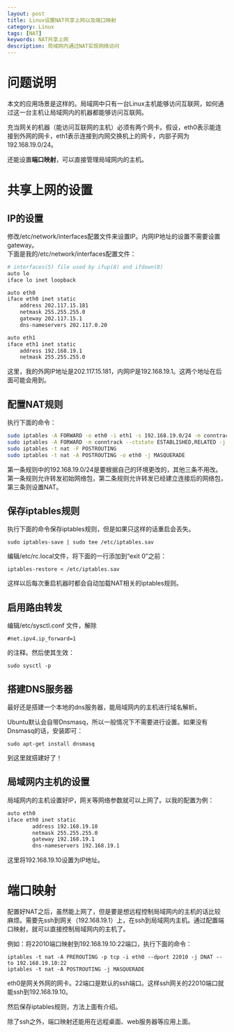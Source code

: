 ```yaml
---
layout: post
title: Linux设置NAT共享上网以及端口映射
category: Linux
tags: [NAT]
keywords: NAT共享上网
description: 局域网内通过NAT实现网络访问
---
```


# 问题说明

本文的应用场景是这样的。局域网中只有一台Linux主机能够访问互联网，如何通过这一台主机让局域网内的机器都能够访问互联网。

充当网关的机器（能访问互联网的主机）必须有两个网卡。假设，eth0表示能连接到外网的网卡，eth1表示连接到内网交换机上的网卡，内部子网为192.168.19.0/24。

还能设置**端口映射**，可以直接管理局域网内的主机。

# 共享上网的设置

## IP的设置

修改/etc/network/interfaces配置文件来设置IP。内网IP地址的设置不需要设置gateway。  
下面是我的/etc/network/interfaces配置文件：

```sh
# interfaces(5) file used by ifup(8) and ifdown(8)
auto lo
iface lo inet loopback

auto eth0
iface eth0 inet static
	address 202.117.15.181
	netmask 255.255.255.0
	gateway 202.117.15.1
	dns-nameservers 202.117.0.20	

auto eth1
iface eth1 inet static
	address 192.168.19.1
	netmask 255.255.255.0

```

这里，我的外网IP地址是202.117.15.181，内网IP是192.168.19.1。这两个地址在后面可能会用到。

## 配置NAT规则

执行下面的命令：

```sh
sudo iptables -A FORWARD -o eth0 -i eth1 -s 192.168.19.0/24 -m conntrack --ctstate NEW -j ACCEPT
sudo iptables -A FORWARD -m conntrack --ctstate ESTABLISHED,RELATED -j ACCEPT
sudo iptables -t nat -F POSTROUTING
sudo iptables -t nat -A POSTROUTING -o eth0 -j MASQUERADE
```

第一条规则中的192.168.19.0/24是要根据自己的环境更改的，其他三条不用改。  
第一条规则允许转发初始网络包，第二条规则允许转发已经建立连接后的网络包，第三条则设置NAT。

## 保存iptables规则

执行下面的命令保存iptables规则，但是如果只这样的话重启会丢失。

    sudo iptables-save | sudo tee /etc/iptables.sav

编辑/etc/rc.local文件，将下面的一行添加到“exit 0”之前：

    iptables-restore < /etc/iptables.sav

这样以后每次重启机器时都会自动加载NAT相关的iptables规则。

## 启用路由转发

编辑/etc/sysctl.conf 文件，解除

    #net.ipv4.ip_forward=1

的注释。然后使其生效：

    sudo sysctl -p

## 搭建DNS服务器

最好还是搭建一个本地的dns服务器，能局域网内的主机进行域名解析。

Ubuntu默认会自带Dnsmasq，所以一般情况下不需要进行设置。如果没有Dnsmasq的话，安装即可：

    sudo apt-get install dnsmasq

到这里就搭建好了！

## 局域网内主机的设置

局域网内的主机设置好IP，网关等网络参数就可以上网了。以我的配置为例：

```sh
auto eth0
iface eth0 inet static
        address 192.168.19.10
        netmask 255.255.255.0
        gateway 192.168.19.1
        dns-nameservers 192.168.19.1
```

这里将192.168.19.10设置为IP地址。

# 端口映射

配置好NAT之后，虽然能上网了，但是要是想远程控制局域网内的主机的话比较麻烦。需要先ssh到网关（192.168.19.1）上，在ssh到局域网内主机。通过配置端口映射，就可以直接控制局域网内的主机了。

例如：将22010端口映射到192.168.19.10:22端口，执行下面的命令：

    iptables -t nat -A PREROUTING -p tcp -i eth0 --dport 22010 -j DNAT --to 192.168.19.10:22
    iptables -t nat -A POSTROUTING -j MASQUERADE

eth0是网关外网的网卡。22端口是默认的ssh端口。这样ssh网关的22010端口就能ssh到192.168.19.10。

然后保存iptables规则，方法上面有介绍。

除了ssh之外，端口映射还能用在远程桌面、web服务器等应用上面。



